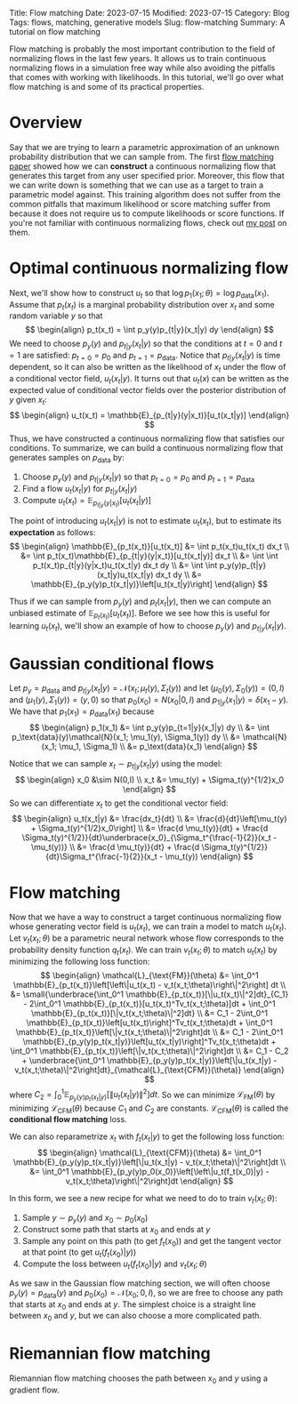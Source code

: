 Title: Flow matching
Date: 2023-07-15
Modified: 2023-07-15
Category: Blog
Tags: flows, matching, generative models
Slug: flow-matching
Summary: A tutorial on flow matching

Flow matching is probably the most important contribution to the field of normalizing flows in the last few years.  It allows us to train continuous normalizing flows in a simulation free way while also avoiding the pitfalls that comes with working with likelihoods.  In this tutorial, we'll go over what flow matching is and some of its practical properties.

# Overview
Say that we are trying to learn a parametric approximation of an unknown probability distribution that we can sample from.  The first [flow matching paper](https://arxiv.org/pdf/2210.02747.pdf) showed how we can **construct** a continuous normalizing flow that generates this target from any user specified prior.  Moreover, this flow that we can write down is something that we can use as a target to train a parametric model against.  This training algorithm does not suffer from the common pitfalls that maximum likelihood or score matching suffer from because it does not require us to compute likelihoods or score functions.  If you're not familiar with continuous normalizing flows, check out [my post]({static}/continuous_normalizing_flows.md) on them.

# Optimal continuous normalizing flow
Next, we'll show how to construct $u_t$ so that $\log p_1(x_1;\theta) = \log p_\text{data}(x_1)$.  Assume that $p_t(x_t)$ is a marginal probability distribution over $x_t$ and some random variable $y$ so that
$$
\begin{align}
  p_t(x_t) = \int p_y(y)p_{t|y}(x_t|y) dy
\end{align}
$$
We need to choose $p_y(y)$ and $p_{t|y}(x_t|y)$ so that the conditions at $t=0$ and $t=1$ are satisfied: $p_{t=0} = p_0$ and $p_{t=1} = p_\text{data}$.  Notice that $p_{t|y}(x_t|y)$ is time dependent, so it can also be written as the likelihood of $x_t$ under the flow of a conditional vector field, $u_t(x_t|y)$.  It turns out that $u_t(x)$ can be written as the expected value of conditional vector fields over the posterior distribution of $y$ given $x_t$:
$$
\begin{align}
u_t(x_t) = \mathbb{E}_{p_{t|y}(y|x_t)}[u_t(x_t|y)]
\end{align}
$$
Thus, we have constructed a continuous normalizing flow that satisfies our conditions.  To summarize, we can build a continuous normalizing flow that generates samples on $p_\text{data}$ by:
1. Choose $p_y(y)$ and $p_{t|y}(x_t|y)$ so that $p_{t=0} = p_0$ and $p_{t=1} = p_\text{data}$
2. Find a flow $u_t(x_t|y)$ for $p_{t|y}(x_t|y)$
3. Compute $u_t(x_t) = \mathbb{E}_{p_{t|y}(y|x_t)}[u_t(x_t|y)]$

The point of introducing $u_t(x_t|y)$ is not to estimate $u_t(x_t)$, but to estimate its **expectation** as follows:
$$
\begin{align}
\mathbb{E}_{p_t(x_t)}[u_t(x_t)] &= \int p_t(x_t)u_t(x_t) dx_t \\
&= \int p_t(x_t)\mathbb{E}_{p_{t|y}(y|x_t)}[u_t(x_t|y)] dx_t \\
&= \int \int p_t(x_t)p_{t|y}(y|x_t)u_t(x_t|y) dx_t dy \\
&= \int \int p_y(y)p_{t|y}(x_t|y)u_t(x_t|y) dx_t dy \\
&= \mathbb{E}_{p_y(y)p_t(x_t|y)}\left[u_t(x_t|y)\right]
\end{align}
$$

Thus if we can sample from $p_y(y)$ and $p_t(x_t|y)$, then we can compute an unbiased estimate of $\mathbb{E}_{p_t(x_t)}[u_t(x_t)]$.  Before we see how this is useful for learning $u_t(x_t)$, we'll show an example of how to choose $p_y(y)$ and $p_{t|y}(x_t|y)$.

# Gaussian conditional flows
Let $p_y = p_\text{data}$ and $p_{t|y}(x_t|y) = \mathcal{N}(x_t; \mu_t(y), \Sigma_t(y))$ and let $(\mu_0(y), \Sigma_0(y)) = (0, I)$ and $(\mu_1(y), \Sigma_1(y)) = (y, 0)$ so that $p_0(x_0) = N(x_0|0,I)$ and $p_{1|y}(x_1|y) = \delta(x_1 - y)$.  We have that $p_1(x_1) = p_\text{data}(x_1)$ because
$$
\begin{align}
  p_1(x_1) &= \int p_y(y)p_{t=1|y}(x_1|y) dy \\
  &= \int p_\text{data}(y)\mathcal{N}(x_1; \mu_1(y), \Sigma_1(y)) dy \\
  &= \mathcal{N}(x_1; \mu_1, \Sigma_1) \\
  &= p_\text{data}(x_1)
\end{align}
$$

Notice that we can sample $x_t \sim p_{t|y}(x_t|y)$ using the model:
$$
\begin{align}
x_0 &\sim N(0,I) \\
x_t &= \mu_t(y) + \Sigma_t(y)^{1/2}x_0
\end{align}
$$
So we can differentiate $x_t$ to get the conditional vector field:
$$
\begin{align}
u_t(x_t|y) &= \frac{dx_t}{dt} \\
&= \frac{d}{dt}\left[\mu_t(y) + \Sigma_t(y)^{1/2}x_0\right] \\
&= \frac{d \mu_t(y)}{dt} + \frac{d \Sigma_t(y)^{1/2}}{dt}\underbrace{x_0}_{\Sigma_t^{\frac{-1}{2}}(x_t - \mu_t(y))} \\
&= \frac{d \mu_t(y)}{dt} + \frac{d \Sigma_t(y)^{1/2}}{dt}\Sigma_t^{\frac{-1}{2}}(x_t - \mu_t(y))
\end{align}
$$


# Flow matching
Now that we have a way to construct a target continuous normalizing flow whose generating vector field is $u_t(x_t)$, we can train a model to match $u_t(x_t)$.  Let $v_t(x_t;\theta)$ be a parametric neural network whose flow corresponds to the probability density function $q_t(x_t)$.  We can train $v_t(x_t;\theta)$ to match $u_t(x_t)$ by minimizing the following loss function:
$$
\begin{align}
\mathcal{L}_{\text{FM}}(\theta) &= \int_0^1 \mathbb{E}_{p_t(x_t)}\left[\left\|u_t(x_t) - v_t(x_t;\theta)\right\|^2\right] dt \\
&= \small{\underbrace{\int_0^1 \mathbb{E}_{p_t(x_t)}[\|u_t(x_t)\|^2]dt}_{C_1} - 2\int_0^1 \mathbb{E}_{p_t(x_t)}[u_t(x_t)^Tv_t(x_t;\theta)]dt + \int_0^1 \mathbb{E}_{p_t(x_t)}[\|v_t(x_t;\theta)\|^2]dt} \\
&= C_1 - 2\int_0^1 \mathbb{E}_{p_t(x_t)}\left[u_t(x_t)\right]^Tv_t(x_t;\theta)dt + \int_0^1 \mathbb{E}_{p_t(x_t)}\left[\|v_t(x_t;\theta)\|^2\right]dt \\
&= C_1 - 2\int_0^1 \mathbb{E}_{p_y(y)p_t(x_t|y)}\left[u_t(x_t|y)\right]^Tv_t(x_t;\theta)dt + \int_0^1 \mathbb{E}_{p_t(x_t)}\left[\|v_t(x_t;\theta)\|^2\right]dt \\
&= C_1 - C_2 + \underbrace{\int_0^1 \mathbb{E}_{p_y(y)p_t(x_t|y)}\left[\|u_t(x_t|y) - v_t(x_t;\theta)\|^2\right]dt}_{\mathcal{L}_{\text{CFM}}(\theta)}
\end{align}
$$
where $C_2 = \int_0^1 \mathbb{E}_{p_y(y)p_t(x_t|y)}\left[\|u_t(x_t|y)\|^2\right]dt$.  So we can minimize $\mathcal{L}_{\text{FM}}(\theta)$ by minimizing $\mathcal{L}_{\text{CFM}}(\theta)$ because $C_1$ and $C_2$ are constants.  $\mathcal{L}_{\text{CFM}}(\theta)$ is called the **conditional flow matching** loss.

We can also reparametrize $x_t$ with $f_t(x_t|y)$ to get the following loss function:
$$
\begin{align}
\mathcal{L}_{\text{CFM}}(\theta) &= \int_0^1 \mathbb{E}_{p_y(y)p_t(x_t|y)}\left[\|u_t(x_t|y) - v_t(x_t;\theta)\|^2\right]dt \\
&= \int_0^1 \mathbb{E}_{p_y(y)p_0(x_0)}\left[\left\|u_t(f_t(x_0)|y) - v_t(x_t;\theta)\right\|^2\right]dt
\end{align}
$$

In this form, we see a new recipe for what we need to do to train $v_t(x_t;\theta)$:
1. Sample $y\sim p_y(y)$ and $x_0\sim p_0(x_0)$
2. Construct some path that starts at $x_0$ and ends at $y$
3. Sample any point on this path (to get $f_t(x_0)$) and get the tangent vector at that point (to get $u_t(f_t(x_0)|y)$)
4. Compute the loss between $u_t(f_t(x_0)|y)$ and $v_t(x_t;\theta)$

As we saw in the Gaussian flow matching section, we will often choose $p_y(y) = p_\text{data}(y)$ and $p_0(x_0) = \mathcal{N}(x_0; 0, I)$, so we are free to choose any path that starts at $x_0$ and ends at $y$.  The simplest choice is a straight line between $x_0$ and $y$, but we can also choose a more complicated path.

# Riemannian flow matching
Riemannian flow matching chooses the path between $x_0$ and $y$ using a gradient flow.